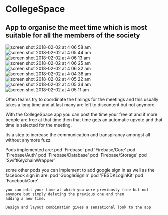 # CollegeSpace
## App to organise the meet time which is most suitable for all the members of the society
![screen shot 2018-02-02 at 4 06 58 am](https://user-images.githubusercontent.com/29154028/35707153-b9012ce0-07ce-11e8-990b-3588cbf1d2c2.png)
![screen shot 2018-02-02 at 4 05 44 am](https://user-images.githubusercontent.com/29154028/35707154-b934e382-07ce-11e8-92b8-3670b8a5b1e0.png)
![screen shot 2018-02-02 at 4 06 13 am](https://user-images.githubusercontent.com/29154028/35707155-b966e42c-07ce-11e8-928f-aa36a6cdc8c8.png)
![screen shot 2018-02-02 at 4 06 25 am](https://user-images.githubusercontent.com/29154028/35707156-b998e6f2-07ce-11e8-974f-ef6f1b00ae36.png)
![screen shot 2018-02-02 at 4 06 32 am](https://user-images.githubusercontent.com/29154028/35707158-b9cae44a-07ce-11e8-9455-12874c1a7783.png)
![screen shot 2018-02-02 at 4 04 38 am](https://user-images.githubusercontent.com/29154028/35707159-ba031c48-07ce-11e8-85f3-4e46ef16de81.png)
![screen shot 2018-02-02 at 4 05 22 am](https://user-images.githubusercontent.com/29154028/35707162-ba6be476-07ce-11e8-9951-89b10c19d02f.png)
![screen shot 2018-02-02 at 4 05 34 am](https://user-images.githubusercontent.com/29154028/35707163-baa957c0-07ce-11e8-9b77-1edafbdd5e49.png)
![screen shot 2018-02-02 at 4 05 11 am](https://user-images.githubusercontent.com/29154028/35707165-bae6ce52-07ce-11e8-98c3-8f95748d238c.png)


Often teams try to coordinate the timings for the meetings and this usually takes a long time and at last many are left to
discontent but not anymore 

With the CollegeSpace app you can post the time your free at and if more people are free at that time then that time gets an 
automatic upvote and that time is selected for the meeting.

Its a step to increase the communication and transpirancy amongst all without anymore fuzz.

Pods implemented are:
    pod 'Firebase'
    pod 'Firebase/Core'
    pod 'Firebase/Auth'
    pod 'Firebase/Database'
    pod 'Firebase/Storage'
    pod 'SwiftKeychainWrapper'


some other pods you can implement to add google sign in as well as the facebook sign in are:
    pod 'GoogleSignIn'
    pod 'FBSDKLoginKit'
    pod 'FacebookCore'
    
    you can edit your time at which you were previously free but not anymore but simply deleting the previous one and then
    adding a new time.
    
    Design and layout combination gives a sensational look to the app
    

